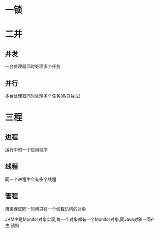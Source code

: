 # 一锁



# 二并

## 并发

一台处理器同时处理多个任务

## 并行

多台处理器同时处理多个任务(各自独立)

# 三程

## 进程

运行中的一个应用程序

## 线程

同一个进程中会有多个线程

## 管程

用来保证同一时间只有一个线程访问的对象

JVM中是Monitor对象实现,每一个对象都有一个Monitor对象,同Java对象一同产生,销毁